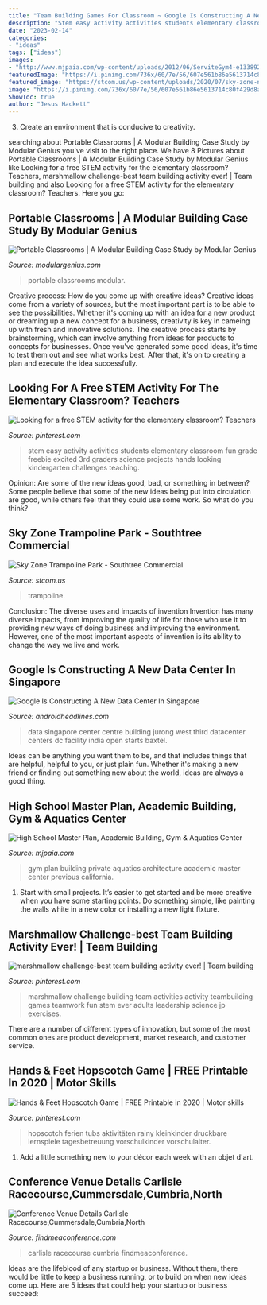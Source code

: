 ```yaml
---
title: "Team Building Games For Classroom ~ Google Is Constructing A New Data Center In Singapore"
description: "Stem easy activity activities students elementary classroom fun grade freebie excited 3rd graders science projects hands looking kindergarten challenges teaching"
date: "2023-02-14"
categories:
- "ideas"
tags: ["ideas"]
images:
- "http://www.mjpaia.com/wp-content/uploads/2012/06/ServiteGym4-e1338928796360-940x589.jpg"
featuredImage: "https://i.pinimg.com/736x/60/7e/56/607e561b86e5613714c80f429d8a8152.jpg"
featured_image: "https://stcom.us/wp-content/uploads/2020/07/sky-zone-newnan-ga-10-1024x768.jpg"
image: "https://i.pinimg.com/736x/60/7e/56/607e561b86e5613714c80f429d8a8152.jpg"
ShowToc: true
author: "Jesus Hackett"
---
```



3. Create an environment that is conducive to creativity.

	

		
searching about Portable Classrooms | A Modular Building Case Study by Modular Genius you've visit to the right place. We have 8 Pictures about Portable Classrooms | A Modular Building Case Study by Modular Genius like Looking for a free STEM activity for the elementary classroom? Teachers, marshmallow challenge-best team building activity ever! | Team building and also Looking for a free STEM activity for the elementary classroom? Teachers. Here you go:
		
    
## Portable Classrooms | A Modular Building Case Study By Modular Genius

<img loading=lazy src="https://www.modulargenius.com/wp-content/gallery/20-0190-bcps-portable-classrooms-3/BCPS-Portable-Classrooms-Exterior-8.jpg" onerror="this.onerror=null;this.src='https://tse4.mm.bing.net/th?id=OIP.yxElS9pSvmRc0uop7q0-tgHaFj&amp;pid=15.1';" alt="Portable Classrooms | A Modular Building Case Study by Modular Genius">

_Source: modulargenius.com_

>portable classrooms modular. 

	

Creative process: How do you come up with creative ideas?
Creative ideas come from a variety of sources, but the most important part is to be able to see the possibilities. Whether it's coming up with an idea for a new product or dreaming up a new concept for a business, creativity is key in cameing up with fresh and innovative solutions. The creative process starts by brainstorming, which can involve anything from ideas for products to concepts for businesses. Once you've generated some good ideas, it's time to test them out and see what works best. After that, it's on to creating a plan and execute the idea successfully.

    
## Looking For A Free STEM Activity For The Elementary Classroom? Teachers

<img loading=lazy src="https://i.pinimg.com/736x/60/7e/56/607e561b86e5613714c80f429d8a8152.jpg" onerror="this.onerror=null;this.src='https://tse4.mm.bing.net/th?id=OIP.3JsXWPgebrJ5ldn1VnuMQwHaLH&amp;pid=15.1';" alt="Looking for a free STEM activity for the elementary classroom? Teachers">

_Source: pinterest.com_

>stem easy activity activities students elementary classroom fun grade freebie excited 3rd graders science projects hands looking kindergarten challenges teaching. 

	

Opinion: Are some of the new ideas good, bad, or something in between?
Some people believe that some of the new ideas being put into circulation are good, while others feel that they could use some work. So what do you think?

    
## Sky Zone Trampoline Park - Southtree Commercial

<img loading=lazy src="https://stcom.us/wp-content/uploads/2020/07/sky-zone-newnan-ga-10-1024x768.jpg" onerror="this.onerror=null;this.src='https://tse1.mm.bing.net/th?id=OIP.2X0QsJq-fg5AOaYIPYSVjwHaFj&amp;pid=15.1';" alt="Sky Zone Trampoline Park - Southtree Commercial">

_Source: stcom.us_

>trampoline. 

	

Conclusion: The diverse uses and impacts of invention
Invention has many diverse impacts, from improving the quality of life for those who use it to providing new ways of doing business and improving the environment. However, one of the most important aspects of invention is its ability to change the way we live and work.

    
## Google Is Constructing A New Data Center In Singapore

<img loading=lazy src="https://www.androidheadlines.com/wp-content/uploads/2018/08/Google-New-Data-Center-Singapore-082018.jpg" onerror="this.onerror=null;this.src='https://tse2.mm.bing.net/th?id=OIP.lHxe-itzMiJk98LwKzhn-gHaEH&amp;pid=15.1';" alt="Google Is Constructing A New Data Center In Singapore">

_Source: androidheadlines.com_

>data singapore center centre building jurong west third datacenter centers dc facility india open starts baxtel. 

	

Ideas can be anything you want them to be, and that includes things that are helpful, helpful to you, or just plain fun. Whether it's making a new friend or finding out something new about the world, ideas are always a good thing.

    
## High School Master Plan, Academic Building, Gym &amp; Aquatics Center

<img loading=lazy src="http://www.mjpaia.com/wp-content/uploads/2012/06/ServiteGym4-e1338928796360-940x589.jpg" onerror="this.onerror=null;this.src='https://tse2.mm.bing.net/th?id=OIP.phjDFcmrjHlzi7lsVbNSHAHaEp&amp;pid=15.1';" alt="High School Master Plan, Academic Building, Gym &amp; Aquatics Center">

_Source: mjpaia.com_

>gym plan building private aquatics architecture academic master center previous california. 

	

1. Start with small projects. It’s easier to get started and be more creative when you have some starting points. Do something simple, like painting the walls white in a new color or installing a new light fixture. 

    
## Marshmallow Challenge-best Team Building Activity Ever! | Team Building

<img loading=lazy src="https://i.pinimg.com/736x/2e/5f/09/2e5f09d29e9a67385ba8b3ad63a8a793--teambuilding-activities-group-activities.jpg" onerror="this.onerror=null;this.src='https://tse1.mm.bing.net/th?id=OIP.B4IItZ9rzgYcxsUOCeUxIQHaJ3&amp;pid=15.1';" alt="marshmallow challenge-best team building activity ever! | Team building">

_Source: pinterest.com_

>marshmallow challenge building team activities activity teambuilding games teamwork fun stem ever adults leadership science jp exercises. 

	

There are a number of different types of innovation, but some of the most common ones are product development, market research, and customer service.

    
## Hands &amp; Feet Hopscotch Game | FREE Printable In 2020 | Motor Skills

<img loading=lazy src="https://i.pinimg.com/736x/b7/3f/13/b73f134b1277ea3052faf408763c186d.jpg" onerror="this.onerror=null;this.src='https://tse3.mm.bing.net/th?id=OIP.Qo7GRuFQmTcskQSXrhA2FQHaPj&amp;pid=15.1';" alt="Hands &amp; Feet Hopscotch Game | FREE Printable in 2020 | Motor skills">

_Source: pinterest.com_

>hopscotch ferien tubs aktivitäten rainy kleinkinder druckbare lernspiele tagesbetreuung vorschulkinder vorschulalter. 

	

1. Add a little something new to your décor each week with an objet d'art.

    
## Conference Venue Details Carlisle Racecourse,Cummersdale,Cumbria,North

<img loading=lazy src="https://www.findmeaconference.com/venueimages/2147913202/main/376dbd60-39ec-4a2c-bef9-f0c60ecd9a81-carlisle1.jpg" onerror="this.onerror=null;this.src='https://tse1.mm.bing.net/th?id=OIP.bw3c0Y-gHt8IjwW5oaFbUwHaE7&amp;pid=15.1';" alt="Conference Venue Details Carlisle Racecourse,Cummersdale,Cumbria,North">

_Source: findmeaconference.com_

>carlisle racecourse cumbria findmeaconference. 

	

Ideas are the lifeblood of any startup or business. Without them, there would be little to keep a business running, or to build on when new ideas come up. Here are 5 ideas that could help your startup or business succeed:

